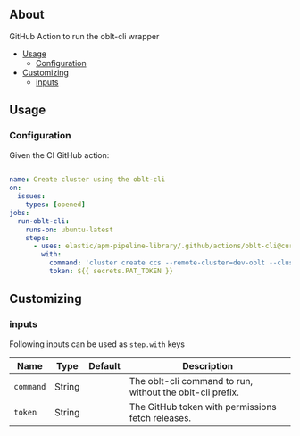 ## About

GitHub Action to run the oblt-cli wrapper

* [Usage](#usage)
  * [Configuration](#configuration)
* [Customizing](#customizing)
  * [inputs](#inputs)

## Usage

### Configuration

Given the CI GitHub action:

```yaml
---
name: Create cluster using the oblt-cli
on:
  issues:
    types: [opened]
jobs:
  run-oblt-cli:
    runs-on: ubuntu-latest
    steps:
      - uses: elastic/apm-pipeline-library/.github/actions/oblt-cli@current
        with:
          command: 'cluster create ccs --remote-cluster=dev-oblt --cluster-name-prefix mycustomcluster'
          token: ${{ secrets.PAT_TOKEN }}
```


## Customizing

### inputs

Following inputs can be used as `step.with` keys

| Name              | Type    | Default                     | Description                        |
|-------------------|---------|-----------------------------|------------------------------------|
| `command`         | String  |                             | The oblt-cli command to run, without the oblt-cli prefix. |
| `token`           | String  |                             | The GitHub token with permissions fetch releases. |
